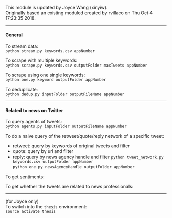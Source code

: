 This module is updated by Joyce Wang (xinyiw).  
Originally based an existing moduled created by rvillaco on Thu Oct 4 17:23:35 2018.

---

#### General

To stream data:  
`python stream.py keywords.csv appNumber`

To scrape with multiple keywords:  
`python scrape.py keywords.csv outputFolder maxTweets appNumber`

To scrape using one single keywords:  
`python one.py keyword outputFolder appNumber`

To deduplicate:  
`python dedup.py inputFolder outputFileName appNumber`


--- 

#### Related to news on Twitter

To query agents of tweets:  
`python agents.py inputFolder outputFileName appNumber`

To do a naive query of the retweet/quote/reply network of a specific tweet:  
- retweet: query by keywords of original tweets and filter
- quote: query by url and filter
- reply: query by news agency handle and filter
`python tweet_network.py keywords.csv outputFolder appNumber`  
`python one.py newsAgencyHandle outputFolder appNumber`

To get sentiments:  

To get whether the tweets are related to news professionals:  



---

(for Joyce only)  
To switch into the `thesis` environment:  
`source activate thesis`

